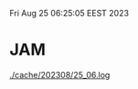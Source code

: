 Fri Aug 25 06:25:05 EEST 2023
# JAM
<a href='./cache/202308/25_06.log'>./cache/202308/25_06.log</a>
